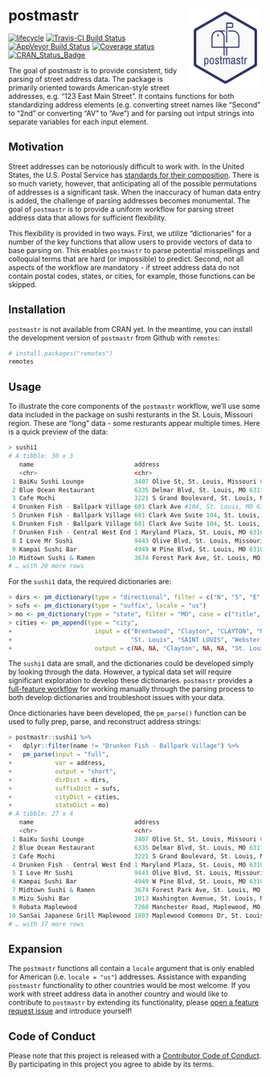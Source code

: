 
<!-- README.md is generated from README.Rmd. Please edit that file -->

# postmastr <img src="man/figures/logo.png" align="right" />

[![lifecycle](https://img.shields.io/badge/lifecycle-maturing-blue.svg)](https://www.tidyverse.org/lifecycle/#maturing)
[![Travis-CI Build
Status](https://travis-ci.org/slu-openGIS/postmastr.svg?branch=master)](https://travis-ci.org/slu-openGIS/postmastr)
[![AppVeyor Build
Status](https://ci.appveyor.com/api/projects/status/github/slu-openGIS/postmastr?branch=master&svg=true)](https://ci.appveyor.com/project/chris-prener/postmastr)
[![Coverage
status](https://codecov.io/gh/slu-openGIS/postmastr/branch/master/graph/badge.svg)](https://codecov.io/github/slu-openGIS/postmastr?branch=master)
[![CRAN\_Status\_Badge](http://www.r-pkg.org/badges/version/postmastr)](https://cran.r-project.org/package=postmastr)

The goal of postmastr is to provide consistent, tidy parsing of street
address data. The package is primarily oriented towards American-style
street addresses, e.g. “123 East Main Street”. It contains functions for
both standardizing address elements (e.g. converting street names like
“Second” to “2nd” or converting “AV” to “Ave”) and for parsing out
intput strings into separate variables for each input element.

## Motivation

Street addresses can be notoriously difficult to work with. In the
United States, the U.S. Postal Service has [standards for their
composition](https://pe.usps.com/text/pub28/welcome.htm). There is so
much variety, however, that anticipating all of the possible
permutations of addresses is a significant task. When the inaccuracy of
human data entry is added, the challenge of parsing addresses becomes
monumental. The goal of `postmastr` is to provide a uniform workflow for
parsing street address data that allows for sufficient flexibility.

This flexibility is provided in two ways. First, we utilize
“dictionaries” for a number of the key functions that allow users to
provide vectors of data to base parsing on. This enables `postmastr` to
parse potential misspellings and colloquial terms that are hard (or
impossible) to predict. Second, not all aspects of the workflow are
mandatory - if street address data do not contain postal codes, states,
or cities, for example, those functions can be skipped.

## Installation

`postmastr` is not available from CRAN yet. In the meantime, you can
install the development version of `postmastr` from Github with
`remotes`:

``` r
# install.packages("remotes")
remotes
```

## Usage

To illustrate the core components of the `postmastr` workflow, we’ll use
some data included in the package on sushi resturants in the St. Louis,
Missouri region. These are “long” data - some resturants appear multiple
times. Here is a quick preview of the data:

``` r
> sushi1
# A tibble: 30 x 3
   name                            address                                           visit   
   <chr>                           <chr>                                             <chr>   
 1 BaiKu Sushi Lounge              3407 Olive St, St. Louis, Missouri 63103          3/20/18 
 2 Blue Ocean Restaurant           6335 Delmar Blvd, St. Louis, MO 63112             10/26/18
 3 Cafe Mochi                      3221 S Grand Boulevard, St. Louis, MO 63118       10/10/18
 4 Drunken Fish - Ballpark Village 601 Clark Ave #104, St. Louis, MO 63102-1719      4/28/18 
 5 Drunken Fish - Ballpark Village 601 Clark Ave Suite 104, St. Louis, MO 63102-1719 5/10/18 
 6 Drunken Fish - Ballpark Village 601 Clark Ave Suite 104, St. Louis, MO 63102-1719 8/7/18  
 7 Drunken Fish - Central West End 1 Maryland Plaza, St. Louis, MO 63108             12/2/18 
 8 I Love Mr Sushi                 9443 Olive Blvd, St. Louis, Missouri 63132        1/1/18  
 9 Kampai Sushi Bar                4949 W Pine Blvd, St. Louis, MO 63108             2/13/18 
10 Midtown Sushi & Ramen           3674 Forest Park Ave, St. Louis, MO 63108         3/4/18  
# … with 20 more rows
```

For the `sushi1` data, the required dictionaries
are:

``` r
> dirs <- pm_dictionary(type = "directional", filter = c("N", "S", "E", "W"), locale = "us")
> sufs <- pm_dictionary(type = "suffix", locale = "us")
> mo <- pm_dictionary(type = "state", filter = "MO", case = c("title", "upper"), locale = "us")
> cities <- pm_append(type = "city",
+                       input = c("Brentwood", "Clayton", "CLAYTON", "Maplewood", 
+                                 "St. Louis", "SAINT LOUIS", "Webster Groves"),
+                       output = c(NA, NA, "Clayton", NA, NA, "St. Louis", NA))
```

The `sushi1` data are small, and the dictionaries could be developed
simply by looking through the data. However, a typical data set will
require significant exploration to develop these dictionaries.
`postmastr` provides a [full-feature
workflow](https://slu-opengis.github.io/postmastr/articles/postmastr.html)
for working manually through the parsing process to both develop
dictionaries and troubleshoot issues with your data.

Once dictionaries have been developed, the `pm_parse()` function can be
used to fully prep, parse, and reconstruct address strings:

``` r
> postmastr::sushi1 %>%
+   dplyr::filter(name != "Drunken Fish - Ballpark Village") %>%
+   pm_parse(input = "full",
+            var = address,
+            output = "short",
+            dirDict = dirs,
+            suffixDict = sufs,
+            cityDict = cities,
+            stateDict = mo)
# A tibble: 27 x 4
   name                            address                                        visit    pm.address               
   <chr>                           <chr>                                          <chr>    <chr>                    
 1 BaiKu Sushi Lounge              3407 Olive St, St. Louis, Missouri 63103       3/20/18  3407 Olive St            
 2 Blue Ocean Restaurant           6335 Delmar Blvd, St. Louis, MO 63112          10/26/18 6335 Delmar Blvd         
 3 Cafe Mochi                      3221 S Grand Boulevard, St. Louis, MO 63118    10/10/18 3221 S Grand Blvd        
 4 Drunken Fish - Central West End 1 Maryland Plaza, St. Louis, MO 63108          12/2/18  1 Maryland Plz           
 5 I Love Mr Sushi                 9443 Olive Blvd, St. Louis, Missouri 63132     1/1/18   9443 Olive Blvd          
 6 Kampai Sushi Bar                4949 W Pine Blvd, St. Louis, MO 63108          2/13/18  4949 W Pine Blvd         
 7 Midtown Sushi & Ramen           3674 Forest Park Ave, St. Louis, MO 63108      3/4/18   3674 Forest Park Ave     
 8 Mizu Sushi Bar                  1013 Washington Avenue, St. Louis, MO 63101    9/12/18  1013 Washington Ave      
 9 Robata Maplewood                7260 Manchester Road, Maplewood, MO 63143      11/1/18  7260 Manchester Rd       
10 SanSai Japanese Grill Maplewood 1803 Maplewood Commons Dr, St. Louis, MO 63143 2/14/18  1803 Maplewood Commons Dr
# … with 17 more rows
```

## Expansion

The `postmastr` functions all contain a `locale` argument that is only
enabled for American (i.e. `locale = "us"`) addresses. Assistance with
expanding `postmastr` functionality to other countries would be most
welcome. If you work with street address data in another country and
would like to contribute to `postmastr` by extending its functionality,
please [open a feature request
issue](https://github.com/slu-openGIS/postmastr/issues/new/choose) and
introduce yourself\!

## Code of Conduct

Please note that this project is released with a [Contributor Code of
Conduct](.github/CODE_OF_CONDUCT.md). By participating in this project
you agree to abide by its terms.
